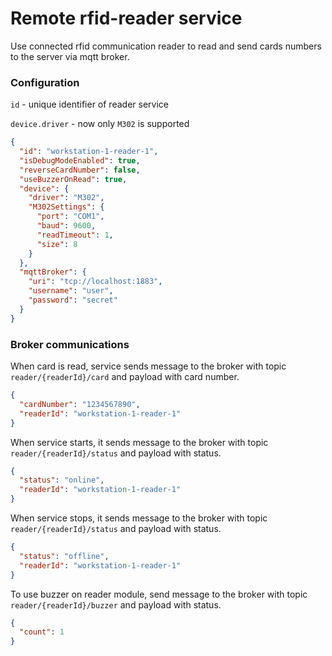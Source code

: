 # Remote rfid-reader service

Use connected rfid communication reader to read and send cards numbers to the server via mqtt broker.

### Configuration

`id` - unique identifier of reader service

`device.driver` - now only `M302` is supported

```json
{
  "id": "workstation-1-reader-1",
  "isDebugModeEnabled": true,
  "reverseCardNumber": false,
  "useBuzzerOnRead": true,
  "device": {
    "driver": "M302",
    "M302Settings": {
      "port": "COM1",
      "baud": 9600,
      "readTimeout": 1,
      "size": 8
    }
  },
  "mqttBroker": {
    "uri": "tcp://localhost:1883",
    "username": "user",
    "password": "secret"
  }
}
```

### Broker communications

When card is read, service sends message to the broker with topic `reader/{readerId}/card` and payload with card number.

```json
{
  "cardNumber": "1234567890",
  "readerId": "workstation-1-reader-1"
}
```

When service starts, it sends message to the broker with topic `reader/{readerId}/status` and payload with status.

```json
{
  "status": "online",
  "readerId": "workstation-1-reader-1"
}
```

When service stops, it sends message to the broker with topic `reader/{readerId}/status` and payload with status.

```json
{
  "status": "offline",
  "readerId": "workstation-1-reader-1"
}
```

To use buzzer on reader module, send message to the broker with topic `reader/{readerId}/buzzer` and payload with
status.

```json
{
  "count": 1
}
```
